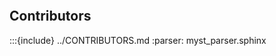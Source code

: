 ```{include} ../README.md

```

## Contributors

:::{include} ../CONTRIBUTORS.md
:parser: myst_parser.sphinx
